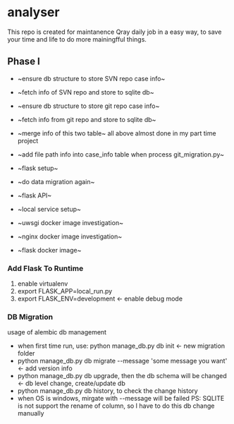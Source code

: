 # analyser

This repo is created for maintanence Qray daily job in a easy way, to save your time and life to do more mainingfful things.

## Phase I
+ ~ensure db structure to store SVN repo case info~
+ ~fetch info of SVN repo and store to sqlite db~
+ ~ensure db structure to store git repo case info~
+ ~fetch info from git repo and store to sqlite db~
+ ~merge info of this two table~
all above almost done in my part time project
+ ~add file path info into case_info table when process git_migration.py~

+ ~flask setup~
+ ~do data migration again~
+ ~flask API~
+ ~local service setup~
+ ~uwsgi docker image investigation~
+ ~nginx docker image investigation~
+ ~flask docker image~

### Add Flask To Runtime 
1. enable virtualenv
2. export FLASK_APP=local_run.py
3. export FLASK_ENV=development  <- enable debug mode

### DB Migration
usage of alembic db management
+ when first time run, use: python manage_db.py db init  <- new migration folder
+ python manage_db.py db migrate --message 'some message you want'  <- add version info 
+ python manage_db.py db upgrade, then the db schema will be changed  <- db level change, create/update db
+ python manage_db.py db history, to check the change history
+ when OS is windows, mirgate with --message will be failed
PS: SQLITE is not support the rename of column, so I have to do this db change manually
